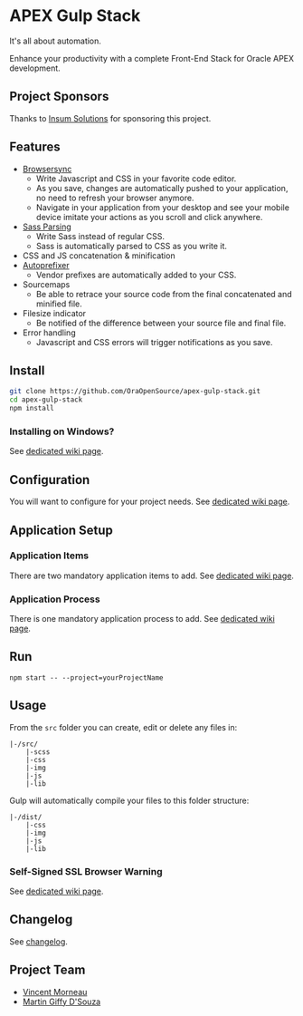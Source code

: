 # APEX Gulp Stack
It's all about automation.

Enhance your productivity with a complete Front-End Stack for Oracle APEX development.

## Project Sponsors
Thanks to [Insum Solutions](http://insum.ca/) for sponsoring this project.

## Features
- [Browsersync](http://www.browsersync.io/)
    - Write Javascript and CSS in your favorite code editor.
    - As you save, changes are automatically pushed to your application, no need to refresh your browser anymore.
    - Navigate in your application from your desktop and see your mobile device imitate your actions as you scroll and click anywhere.
- [Sass Parsing](http://sass-lang.com/)
    - Write Sass instead of regular CSS.
    - Sass is automatically parsed to CSS as you write it.
- CSS and JS concatenation & minification
- [Autoprefixer](https://github.com/postcss/autoprefixer)
    - Vendor prefixes are automatically added to your CSS.
- Sourcemaps
    - Be able to retrace your source code from the final concatenated and minified file.
- Filesize indicator
    - Be notified of the difference between your source file and final file.
- Error handling
    - Javascript and CSS errors will trigger notifications as you save.

## Install
```bash
git clone https://github.com/OraOpenSource/apex-gulp-stack.git
cd apex-gulp-stack
npm install
```

### Installing on Windows?
See [dedicated wiki page](https://github.com/OraOpenSource/apex-gulp-stack/wiki/Installing-on-Windows).

## Configuration
You will want to configure for your project needs. See [dedicated wiki page](https://github.com/OraOpenSource/apex-gulp-stack/wiki/Config.json).

## Application Setup
### Application Items
There are two mandatory application items to add. See [dedicated wiki page](https://github.com/OraOpenSource/apex-gulp-stack/wiki/Applications-Items).

### Application Process
There is one mandatory application process to add. See [dedicated wiki page](https://github.com/OraOpenSource/apex-gulp-stack/wiki/Application-Process).

## Run
`npm start -- --project=yourProjectName`

## Usage
From the `src` folder you can create, edit or delete any files in:
```
|-/src/
	|-scss
    |-css
    |-img
    |-js
    |-lib
```

Gulp will automatically compile your files to this folder structure:
```
|-/dist/
    |-css
    |-img
    |-js
    |-lib
```

### Self-Signed SSL Browser Warning
See [dedicated wiki page](https://github.com/OraOpenSource/apex-gulp-stack/wiki/Self-Signed-SSL-Browser-Warning).

## Changelog
See [changelog](changelog.md).

## Project Team
- [Vincent Morneau](https://github.com/vincentmorneau)
- [Martin Giffy D'Souza](https://github.com/martindsouza)
